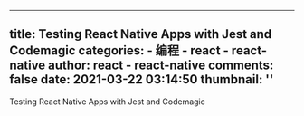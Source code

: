 
---
title: Testing React Native Apps with Jest and Codemagic
categories: 
    - 编程
    - react - react-native
author: react - react-native
comments: false
date: 2021-03-22 03:14:50
thumbnail: ''
---

<div>   
Testing React Native Apps with Jest and Codemagic  
</div>
            